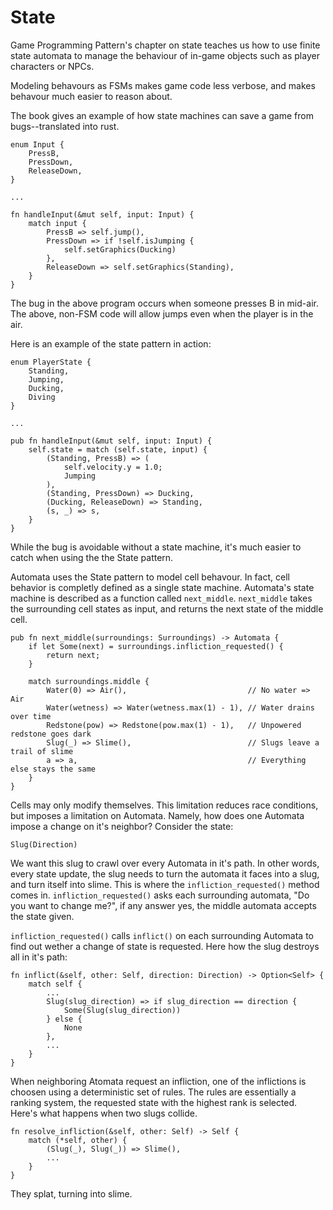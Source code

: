 # State

Game Programming Pattern's chapter on state teaches us how to use finite state automata to manage the behaviour of in-game objects such as player characters or NPCs.

Modeling behavours as FSMs makes game code less verbose, and makes behavour much easier to reason about.

The book gives an example of how state machines can save a game from bugs--translated into rust.

```rust,ignore
enum Input {
	PressB,
	PressDown,
	ReleaseDown,
}

...

fn handleInput(&mut self, input: Input) {
	match input {
		PressB => self.jump(),
		PressDown => if !self.isJumping {
			self.setGraphics(Ducking)
		},
		ReleaseDown => self.setGraphics(Standing),
	}
}
```

The bug in the above program occurs when someone presses B in mid-air. The above, non-FSM code will allow jumps even when the player is in the air.

Here is an example of the state pattern in action:

```rust,ignore
enum PlayerState {
	Standing,
	Jumping,
	Ducking,
	Diving
}

...

pub fn handleInput(&mut self, input: Input) {
	self.state = match (self.state, input) {
		(Standing, PressB) => (
			self.velocity.y = 1.0;
			Jumping
		),
		(Standing, PressDown) => Ducking,
		(Ducking, ReleaseDown) => Standing,
		(s, _) => s,
	}
}
```

While the bug is avoidable without a state machine, it's much easier to catch when using the the State pattern.

Automata uses the State pattern to model cell behavour. In fact, cell behavior is completly defined as a single state machine. Automata's state machine is described as a function called `next_middle`. `next_middle` takes the surrounding cell states as input, and returns the next state of the middle cell.

```rust,ignore
pub fn next_middle(surroundings: Surroundings) -> Automata {
    if let Some(next) = surroundings.infliction_requested() {
        return next;
    }

    match surroundings.middle {
		Water(0) => Air(),                           // No water => Air
        Water(wetness) => Water(wetness.max(1) - 1), // Water drains over time
        Redstone(pow) => Redstone(pow.max(1) - 1),   // Unpowered redstone goes dark
        Slug(_) => Slime(),                          // Slugs leave a trail of slime
        a => a,                                      // Everything else stays the same
    }
}
```

Cells may only modify themselves. This limitation reduces race conditions, but imposes a limitation on Automata. Namely, how does one Automata impose a change on it's neighbor? Consider the state:

```
Slug(Direction)
```

We want this slug to crawl over every Automata in it's path. In other words, every state update, the slug needs to turn the automata it faces into a slug, and turn itself into slime. This is where the `infliction_requested()` method comes in. `infliction_requested()` asks each surrounding automata, "Do you want to change me?", if any answer yes, the middle automata accepts the state given.

`infliction_requested()` calls `inflict()` on each surrounding Automata to find out wether a change of state is requested. Here how the slug destroys all in it's path:

```rust,ignore
fn inflict(&self, other: Self, direction: Direction) -> Option<Self> {
	match self {
		...
		Slug(slug_direction) => if slug_direction == direction {
			Some(Slug(slug_direction))
		} else {
			None
		},
		...
	}
}
```

When neighboring Atomata request an infliction, one of the inflictions is choosen using a deterministic set of rules. The rules are essentially a ranking system, the requested state with the highest rank is selected. Here's what happens when two slugs collide.

```
fn resolve_infliction(&self, other: Self) -> Self {
	match (*self, other) {
		(Slug(_), Slug(_)) => Slime(),
		...
	}
}
```

They splat, turning into slime.
